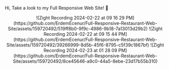 Hi, Take a look to my Full Responsive Web Site! 💫
<p align="center">
  ![Zight Recording 2024-02-22 at 09 16 29 PM](https://github.com/ErdemEcenur/Full-Responsive-Restaurant-Web-Site/assets/159720492/519ff8b0-9f9c-4986-9b18-7a13013d29b2)
![Zight Recording 2024-02-22 at 09 15 44 PM](https://github.com/ErdemEcenur/Full-Responsive-Restaurant-Web-Site/assets/159720492/39266999-8d5b-45f6-8795-c5f39c1867bf)
![Zight Recording 2024-02-23 at 01 28 09 PM](https://github.com/ErdemEcenur/Full-Responsive-Restaurant-Web-Site/assets/159720492/8ce45646-a9c0-44a5-8ebe-23d17b55b310)
</p>


